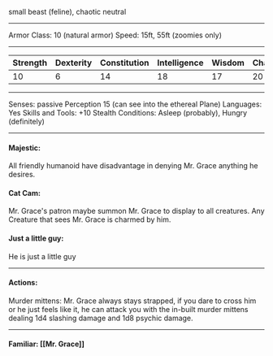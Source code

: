 small beast (feline), chaotic neutral

---------------------------------------- 

Armor Class: 10 (natural armor)
Speed: 15ft, 55ft (zoomies only)

----------------------------------------


| Strength | Dexterity | Constitution | Intelligence | Wisdom | Charisma |
| -------- | --------- | ------------ | ------------ | ------ | -------- |
| 10       | 6         | 14           | 18           | 17     | 20       |

----------------------------------------
Senses: passive Perception 15 (can see into the ethereal Plane)
Languages: Yes 
Skills and Tools: +10 Stealth 
Conditions: Asleep (probably), Hungry (definitely) 

---------------------------------------- 
#### Majestic:
All friendly humanoid have disadvantage in denying Mr. Grace anything he desires. 

#### Cat Cam:
Mr. Grace's patron maybe summon Mr. Grace to display to all creatures. Any Creature that sees Mr. Grace is charmed by him.

#### Just a little guy:
He is just a little guy

---------------------------------------- 
#### Actions:
Murder mittens: Mr. Grace always stays strapped, if you dare to cross him or he just feels like it, he can attack you with the in-built murder mittens dealing 1d4 slashing damage and 1d8 psychic damage.

---------------------------------------- 
#### Familiar: [[Mr. Grace]]